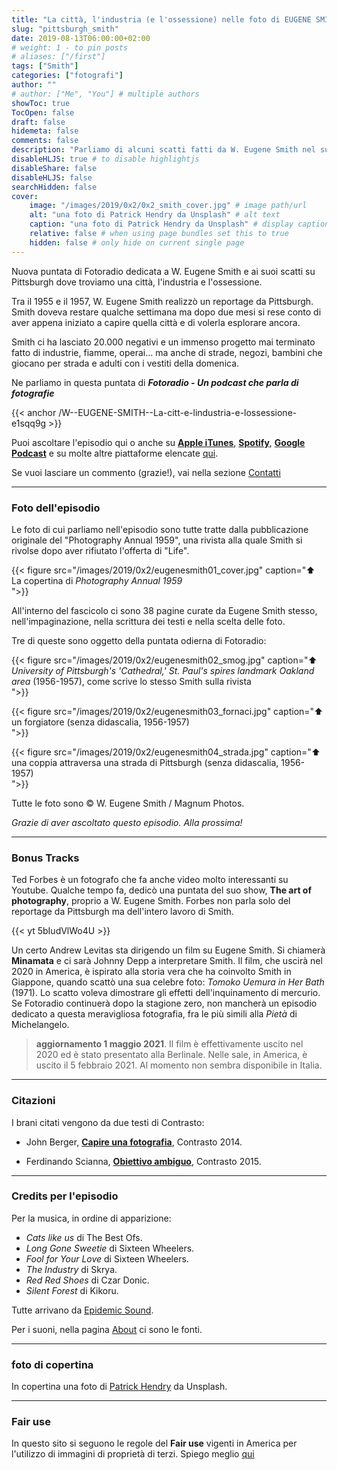 ```yaml
---
title: "La città, l'industria (e l'ossessione) nelle foto di EUGENE SMITH"
slug: "pittsburgh_smith"
date: 2019-08-13T06:00:00+02:00
# weight: 1 - to pin posts
# aliases: ["/first"]
tags: ["Smith"]
categories: ["fotografi"]
author: ""
# author: ["Me", "You"] # multiple authors
showToc: true
TocOpen: false
draft: false
hidemeta: false
comments: false
description: "Parliamo di alcuni scatti fatti da W. Eugene Smith nel suo monumentale progetto su Pittsburgh"
disableHLJS: true # to disable highlightjs
disableShare: false
disableHLJS: false
searchHidden: false
cover:
    image: "/images/2019/0x2/0x2_smith_cover.jpg" # image path/url
    alt: "una foto di Patrick Hendry da Unsplash" # alt text
    caption: "una foto di Patrick Hendry da Unsplash" # display caption under cover
    relative: false # when using page bundles set this to true
    hidden: false # only hide on current single page
---
```


Nuova puntata di Fotoradio dedicata a W. Eugene Smith e ai suoi scatti su Pittsburgh dove troviamo una città, l'industria e l'ossessione.
<!--more-->

Tra il 1955 e il 1957, W. Eugene Smith realizzò un reportage da Pittsburgh. Smith doveva restare qualche settimana ma dopo due mesi si rese conto di aver appena iniziato a capire quella città e di volerla esplorare ancora.

Smith ci ha lasciato 20.000 negativi e un immenso progetto mai terminato fatto di industrie, fiamme, operai... ma anche di strade, negozi, bambini che giocano per strada e adulti con i vestiti della domenica.

Ne parliamo in questa puntata di **_Fotoradio - Un podcast che parla di fotografie_**

{{< anchor /W--EUGENE-SMITH--La-citt-e-lindustria-e-lossessione-e1sqq9g >}}

Puoi ascoltare l'episodio qui o anche su [**Apple iTunes**](https://links.fotoradio.info/apple), [**Spotify**](https://links.fotoradio.info/spotify), [**Google Podcast**](https://links.fotoradio.info/google) e su molte altre piattaforme elencate [qui](/static_page/listen/).

Se vuoi lasciare un commento (grazie!), vai nella sezione [Contatti](/contact/)

- - -

### Foto dell'episodio

Le foto di cui parliamo nell'episodio sono tutte tratte dalla pubblicazione originale del "Photography Annual 1959", una rivista alla quale Smith si rivolse dopo aver rifiutato l'offerta di "Life".

{{< figure src="/images/2019/0x2/eugenesmith01_cover.jpg" caption="⬆︎ La copertina di _Photography Annual 1959_<br> ">}}

All'interno del fascicolo ci sono 38 pagine curate da Eugene Smith stesso, nell'impaginazione, nella scrittura dei testi e nella scelta delle foto.

Tre di queste sono oggetto della puntata odierna di Fotoradio:

{{< figure src="/images/2019/0x2/eugenesmith02_smog.jpg" caption="⬆︎ _University of Pittsburgh's 'Cathedral,' St. Paul's spires landmark Oakland area_ (1956-1957), come scrive lo stesso Smith sulla rivista<br> ">}}

{{< figure src="/images/2019/0x2/eugenesmith03_fornaci.jpg" caption="⬆︎ un forgiatore (senza didascalia, 1956-1957)<br> ">}}

{{< figure src="/images/2019/0x2/eugenesmith04_strada.jpg" caption="⬆︎ una coppia attraversa una strada di Pittsburgh (senza didascalia, 1956-1957) <br> ">}}

Tutte le foto sono © W. Eugene Smith / Magnum Photos.

_Grazie di aver ascoltato questo episodio. Alla prossima!_

- - -

### Bonus Tracks

Ted Forbes è un fotografo che fa anche video molto interessanti su Youtube. Qualche tempo fa, dedicò una puntata del suo show, **The art of photography**, proprio a W. Eugene Smith. Forbes non parla solo del reportage da Pittsburgh ma dell'intero lavoro di Smith.

{{< yt 5bIudVlWo4U >}}

Un certo Andrew Levitas sta dirigendo un film su Eugene Smith. Si chiamerà **Minamata** e ci sarà Johnny Depp a interpretare Smith. Il film, che uscirà nel 2020 in America, è ispirato alla storia vera che ha coinvolto Smith in Giappone, quando scattò una sua celebre foto: _Tomoko Uemura in Her Bath_ (1971). Lo scatto voleva dimostrare gli effetti dell'inquinamento di mercurio.<br>
Se Fotoradio continuerà dopo la stagione zero, non mancherà un episodio dedicato a questa meravigliosa fotografia, fra le più simili alla _Pietà_ di Michelangelo.

>**aggiornamento 1 maggio 2021**. Il film è effettivamente uscito nel 2020 ed è stato presentato alla Berlinale. Nelle sale, in America, è uscito il 5 febbraio 2021. Al momento non sembra disponibile in Italia.


- - -

### Citazioni

I brani citati vengono da due testi di Contrasto:

- John Berger, [**Capire una fotografia**](http://www.contrastobooks.com/product_info.php?products_id=586), Contrasto 2014.

- Ferdinando Scianna, [**Obiettivo ambiguo**](http://www.contrastobooks.com/product_info.php?products_id=703), Contrasto 2015.

<!--

- - -
### Errata corrige




- - -
### Altri link

- [Gideon Mendel a Cortona On The Move](https://www.cortonaonthemove.com/exhibit/gideon-mendel/) - Gideon Mendel è a Cortona On The Move 2019 fino a settembre.


-->

- - -

### Credits per l'episodio

Per la musica, in ordine di apparizione:

- _Cats like us_ di The Best Ofs.
- _Long Gone Sweetie_ di Sixteen Wheelers.
- _Fool for Your Love_ di Sixteen Wheelers.
- _The Industry_ di Skrya.
- _Red Red Shoes_ di Czar Donic.
- _Silent Forest_ di Kikoru.

Tutte arrivano da [Epidemic Sound](https://www.epidemicsound.com/).

Per i suoni, nella pagina [About](/about/) ci sono le fonti.

- - -

### foto di copertina

In copertina una foto di [Patrick Hendry](https://unsplash.com/@worldsbetweenlines) da Unsplash.

- - -

### Fair use

In questo sito si seguono le regole del **Fair use** vigenti in America per l'utilizzo di immagini di proprietà di terzi. Spiego meglio [qui](/static_page/fair_use/)
